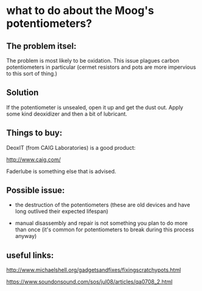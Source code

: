 # what to do about the Moog's potentiometers? 

## The problem itsel: 

The problem is most likely to be oxidation. This issue plagues 
carbon potentiometers in particular (cermet resistors and pots 
are more impervious to this sort of thing.) 

## Solution

If the potentiometer is unsealed, open it up and get the dust
out. Apply some kind deoxidizer and then a bit of lubricant. 

## Things to buy: 

DeoxIT (from CAIG Laboratories)  is a good product: 

http://www.caig.com/

Faderlube is something else that is advised. 

## Possible issue: 

* the destruction of the potentiometers (these are old devices
and have long outlived their expected lifespan)

* manual disassembly and repair is not something you plan to 
do more than once (it's common for potentiometers to break during 
this process anyway) 


## useful links: 

http://www.michaelshell.org/gadgetsandfixes/fixingscratchypots.html

https://www.soundonsound.com/sos/jul08/articles/qa0708_2.html

 
